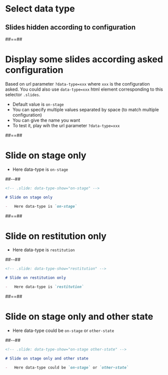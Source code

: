 <!-- .slide: class="transition" -->

# Select data type

## Slides hidden according to configuration

##==##

# Display some slides according asked configuration

Based on url parameter `?data-type=xxx` where `xxx` is the configuration asked. You could also use `data-type=xxx` html element corresponding to this selector `.slides`.

-   Default value is `on-stage`
-   You can specify multiple values separated by space (to match multiple configuration)
-   You can give the name you want
-   To test it, play wih the url parameter `?data-type=xxx`

##==##

<!-- .slide: data-type-show="on-stage" class="with-code" -->

# Slide on stage only

-   Here data-type is `on-stage`

##--##

<!-- .slide: class="with-code" data-type-show="on-stage" -->

```md
<!-- .slide: data-type-show="on-stage" -->

# Slide on stage only

-   Here data-type is `on-stage`
```

##==##

<!-- .slide: data-type-show="restitution" -->

# Slide on restitution only

-   Here data-type is `restitution`

##--##

<!-- .slide: class="with-code" data-type-show="restitution" -->

```md
<!-- .slide: data-type-show="restitution" -->

# Slide on restitution only

-   Here data-type is `restitution`
```

##==##

<!-- .slide: data-type-show="on-stage other-state" -->

# Slide on stage only and other state

-   Here data-type could be `on-stage` or `other-state`

##--##

<!-- .slide: class="with-code"  data-type-show="on-stage other-state"-->

```md
<!-- .slide: data-type-show="on-stage other-state" -->

# Slide on stage only and other state

-   Here data-type could be `on-stage` or `other-state`
```
